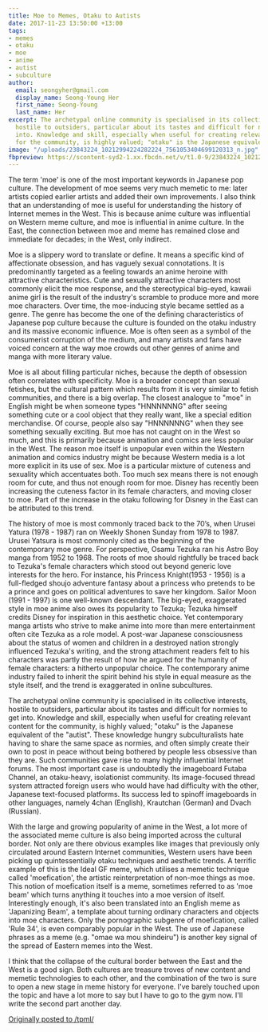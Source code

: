 ```yaml
---
title: Moe to Memes, Otaku to Autists
date: 2017-11-23 13:50:00 +13:00
tags:
- memes
- otaku
- moe
- anime
- autist
- subculture
author:
  email: seongyher@gmail.com
  display_name: Seong-Young Her
  first_name: Seong-Young
  last_name: Her
excerpt: The archetypal online community is specialised in its collective interests,
  hostile to outsiders, particular about its tastes and difficult for normies to get
  into. Knowledge and skill, especially when useful for creating relevant content
  for the community, is highly valued; "otaku" is the Japanese equivalent of the "autist".
image: "/uploads/23843224_10212994224282224_7561053404699120313_n.jpg"
fbpreview: https://scontent-syd2-1.xx.fbcdn.net/v/t1.0-9/23843224_10212994224282224_7561053404699120313_n.jpg?_nc_cat=111&_nc_ht=scontent-syd2-1.xx&oh=ed7df783df4077641968c6f57d19d9d0&oe=5CD54C54
---
```


The term 'moe' is one of the most important keywords in Japanese pop culture. The development of moe seems very much memetic to me: later artists copied earlier artists and added their own improvements. I also think that an understanding of moe is useful for understanding the history of Internet memes in the West. This is because anime culture was influential on Western meme culture, and moe is influential in anime culture. In the East, the connection between moe and meme has remained close and immediate for decades; in the West, only indirect.

Moe is a slippery word to translate or define. It means a specific kind of affectionate obsession, and has vaguely sexual connotations. It is predominantly targeted as a feeling towards an anime heroine with attractive characteristics. Cute and sexually attractive characters most commonly elicit the moe response, and the stereotypical big-eyed, kawaii anime girl is the result of the industry's scramble to produce more and more moe characters. Over time, the moe-inducing style became settled as a genre. The genre has become the one of the defining characteristics of Japanese pop culture because the culture is founded on the otaku industry and its massive economic influence. Moe is often seen as a symbol of the consumerist corruption of the medium, and many artists and fans have voiced concern at the way moe crowds out other genres of anime and manga with more literary value.

Moe is all about filling particular niches, because the depth of obsession often correlates with specificity. Moe is a broader concept than sexual fetishes, but the cultural pattern which results from it is very similar to fetish communities, and there is a big overlap. The closest analogue to "moe" in English might be when someone types "HNNNNNNG" after seeing something cute or a cool object that they really want, like a special edition merchandise. Of course, people also say "HNNNNNNG" when they see something sexually exciting. But moe has not caught on in the West so much, and this is primarily because animation and comics are less popular in the West. The reason moe itself is unpopular even within the Western animation and comics industry might be because Western media is a lot more explicit in its use of sex. Moe is a particular mixture of cuteness and sexuality which accentuates both. Too much sex means there is not enough room for cute, and thus not enough room for moe. Disney has recently been increasing the cuteness factor in its female characters, and moving closer to moe. Part of the increase in the otaku following for Disney in the East can be attributed to this trend.

The history of moe is most commonly traced back to the 70’s, when Urusei Yatura (1978 - 1987) ran on Weekly Shonen Sunday from 1978 to 1987. Urusei Yatsura is most commonly cited as the beginning of the contemporary moe genre. For perspective, Osamu Tezuka ran his Astro Boy manga from 1952 to 1968. The roots of moe should rightfully be traced back to Tezuka's female characters which stood out beyond generic love interests for the hero. For instance, his Princess Knight(1953 - 1956) is a full-fledged shoujo adventure fantasy about a princess who pretends to be a prince and goes on political adventures to save her kingdom. Sailor Moon (1991 - 1997) is one well-known descendant. The big-eyed, exaggerated style in moe anime also owes its popularity to Tezuka; Tezuka himself credits Disney for inspiration in this aesthetic choice. Yet contemporary manga artists who strive to make anime into more than mere entertainment often cite Tezuka as a role model. A post-war Japanese consciousness about the status of women and children in a destroyed nation strongly influenced Tezuka's writing, and the strong attachment readers felt to his characters was partly the result of how he argued for the humanity of female characters: a hitherto unpopular choice. The contemporary anime industry failed to inherit the spirit behind his style in equal measure as the style itself, and the trend is exaggerated in online subcultures.

The archetypal online community is specialised in its collective interests, hostile to outsiders, particular about its tastes and difficult for normies to get into. Knowledge and skill, especially when useful for creating relevant content for the community, is highly valued; "otaku" is the Japanese equivalent of the "autist". These knowledge hungry subculturalists hate having to share the same space as normies, and often simply create their own to post in peace without being bothered by people less obsessive than they are. Such communities gave rise to many highly influential Internet forums. The most important case is undoubtedly the imageboard Futaba Channel, an otaku-heavy, isolationist community. Its image-focused thread system attracted foreign users who would have had difficulty with the other, Japanese text-focused platforms. Its success led to spinoff imageboards in other languages, namely 4chan (English), Krautchan (German) and Dvach (Russian).

With the large and growing popularity of anime in the West, a lot more of the associated meme culture is also being imported across the cultural border. Not only are there obvious examples like images that previously only circulated around Eastern Internet communities, Western users have been picking up quintessentially otaku techniques and aesthetic trends. A terrific example of this is the Ideal GF meme, which utilises a memetic technique called 'moefication', the artistic reinterpretation of non-moe things as moe. This notion of moefication itself is a meme, sometimes referred to as 'moe beam' which turns anything it touches into a moe version of itself. Interestingly enough, it's also been translated into an English meme as 'Japanizing Beam', a template about turning ordinary characters and objects into moe characters. Only the pornographic subgenre of moefication, called 'Rule 34', is even comparably popular in the West. The use of Japanese phrases as a meme (e.g. "omae wa mou shindeiru") is another key signal of the spread of Eastern memes into the West.

I think that the collapse of the cultural border between the East and the West is a good sign. Both cultures are treasure troves of new content and memetic technologies to each other, and the combination of the two is sure to open a new stage in meme history for everyone. I've barely touched upon the topic and have a lot more to say but I have to go to the gym now. I'll write the second part another day.

[Originally posted to /tpml/](https://www.facebook.com/groups/tpmlib/permalink/391893261242123/)